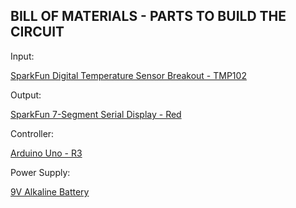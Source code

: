 BILL OF MATERIALS - PARTS TO BUILD THE CIRCUIT
----------------------------------------------
Input:

[SparkFun Digital Temperature Sensor Breakout - TMP102](https://www.sparkfun.com/products/11931)


Output:

[SparkFun 7-Segment Serial Display - Red](https://www.sparkfun.com/products/11441)


Controller:

[Arduino Uno - R3](https://www.sparkfun.com/products/11021)


Power Supply:

[9V Alkaline Battery](https://www.sparkfun.com/products/10218)


